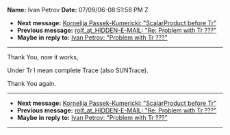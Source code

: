**Name:** Ivan Petrov
**Date:** 07/09/06-08:51:58 PM Z

  - **Next message:** [Kornelija Passek-Kumericki: "ScalarProduct before
    Tr"](0375.html)
  - **Previous message:** [rolf_at_HIDDEN-E-MAIL: "Re: Problem with Tr
    ???"](0373.html)
  - **Maybe in reply to:** [Ivan Petrov: "Problem with Tr
    ???"](0371.html)

-----

Thank You, now it works,  

Under Tr I mean complete Trace (also SUNTrace).  

Thank You again.  

-----

  - **Next message:** [Kornelija Passek-Kumericki: "ScalarProduct before
    Tr"](0375.html)
  - **Previous message:** [rolf_at_HIDDEN-E-MAIL: "Re: Problem with Tr
    ???"](0373.html)
  - **Maybe in reply to:** [Ivan Petrov: "Problem with Tr
    ???"](0371.html)

-----

